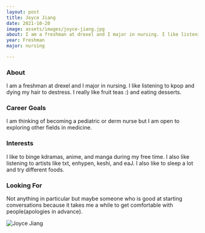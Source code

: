 ```yaml
---
layout: post
title: Joyce Jiang 
date: 2021-10-20
image: assets/images/joyce-jiang.jpg
about: I am a freshman at drexel and I major in nursing. I like listening to kpop and dying my hair to destress. I really like fruit teas :) and eating desserts.
year: Freshman
major: nursing

---
```


### About

I am a freshman at drexel and I major in nursing. I like listening to kpop and dying my hair to destress. I really like fruit teas :) and eating desserts.

### Career Goals

I am thinking of becoming a pediatric or derm nurse but I am open to exploring other fields in medicine. 

### Interests

I like to binge kdramas, anime, and manga during my free time. I also like listening to artists like txt, enhypen, keshi, and eaJ. I also like to sleep a lot and try different foods. 

### Looking For

Not anything in particular but maybe someone who is good at starting conversations because it takes me a while to get comfortable with people(apologies in advance).

<div class="text-center my-5">
    <img src="{ https://sase-drexel.github.io/mentorship-2021/assets/images/joyce-jiang.jpg | absolute_url }" alt="Joyce Jiang" class="rounded post-img" />
</div>
